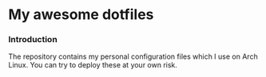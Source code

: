 # My awesome dotfiles
### Introduction
The repository contains my personal configuration files which I use on Arch Linux. You can try to deploy these at your own risk.
